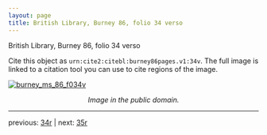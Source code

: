 ```yaml
---
layout: page
title: British Library, Burney 86, folio 34 verso
---
```


British Library, Burney 86, folio 34 verso

Cite this object as `urn:cite2:citebl:burney86pages.v1:34v`.  The full image is linked to a citation tool you can use to cite regions of the image.

[![burney_ms_86_f034v](http://www.homermultitext.org/iipsrv?IIIF=/project/homer/pyramidal/deepzoom/citebl/burney86imgs/v1/burney_ms_86_f034v.tif/full/800,/0/default.jpg)](http://www.homermultitext.org/ict2/?urn=urn:cite2:citebl:burney86imgs.v1:burney_ms_86_f034v) 

<p style="text-align: center; font-style: italic;">Image in the public domain.</p>

---

previous: [34r](../34r/) | next: [35r](../35r/)